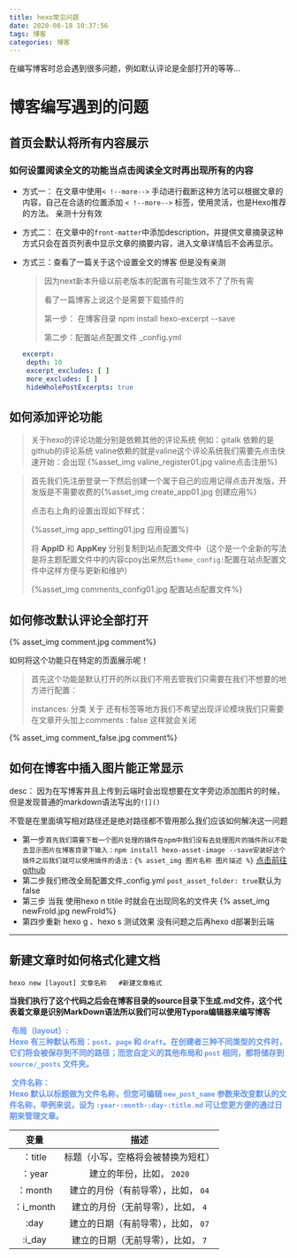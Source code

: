 ```yaml
---
title: hexo常见问题
date: 2020-08-18 10:37:56
tags: 博客
categories: 博客
---
```


在编写博客时总会遇到很多问题，例如默认评论是全部打开的等等...

# 博客编写遇到的问题

<!--more-->

## 首页会默认将所有内容展示

### 如何设置阅读全文的功能当点击阅读全文时再出现所有的内容

+ 方式一： 在文章中使用`< !--more-->` 手动进行截断这种方法可以根据文章的内容，自己在合适的位置添加 `< !--more-->` 标签，使用灵活，也是Hexo推荐的方法。 亲测十分有效



+ 方式二： 在文章中的`front-matter`中添加description，并提供文章摘录这种方式只会在首页列表中显示文章的摘要内容，进入文章详情后不会再显示。 



+ 方式三：查看了一篇关于这个设置全文的博客 但是没有亲测

  > 因为next新本升级以前老版本的配置有可能生效不了了所有需
  >
  > 看了一篇博客上说这个是需要下载插件的
  >
  > 第一步： 在博客目录 npm install hexo-excerpt --save 
  >
  > 第二步：配置站点配置文件 _config.yml

  ```yml
  excerpt:
   depth: 10
   excerpt_excludes: [ ]
   more_excludes: [ ]
   hideWholePostExcerpts: true
  ```




## 如何添加评论功能

> 关于hexo的评论功能分别是依赖其他的评论系统 例如：gitalk 依赖的是github的评论系统 valine依赖的就是valine这个评论系统我们需要先点击快速开始：会出现 {%asset_img valine_register01.jpg  valine点击注册%}



> 首先我们先注册登录一下然后创建一个属于自己的应用记得点击开发版，开发版是不需要收费的{%asset_img create_app01.jpg 创建应用%}
>
> 点击右上角的设置出现如下样式：
>
> {%asset_img app_setting01.jpg 应用设置%}
>
> 将 **AppID**  和 **AppKey**  分别复制到站点配置文件中（这个是一个全新的写法是将主题配置文件中的内容cpoy出来然后`theme_config:`配置在站点配置文件中这样方便与更新和维护）
>
> {%asset_img  comments_config01.jpg  配置站点配置文件%}

## 如何修改默认评论全部打开

{% asset_img comment.jpg comment%}

如何将这个功能只在特定的页面展示呢！

> 首先这个功能是默认打开的所以我们不用去管我们只需要在我们不想要的地方进行配置：
>
> instances: 分类 关于 还有标签等地方我们不希望出现评论模块我们只需要在文章开头加上comments : false 这样就会关闭

{% asset_img comment_false.jpg comment%}



## 如何在博客中插入图片能正常显示

desc： 因为在写博客并且上传到云端时会出现想要在文字旁边添加图片的时候，但是发现普通的markdown语法写出的`![]()`

不管是在里面填写相对路径还是绝对路径都不管用那么我们应该如何解决这一问题



* 第一步`首先我们需要下载一个图片处理的插件在npm中我们没有去处理图片的插件所以不能去显示图片在博客目录下输入：npm install hexo-asset-image --save安装好这个插件之后我们就可以使用插件的语法：{% asset_img 图片名称 图片描述 %}`  [点击前往github]( https://github.com/xcodebuild/hexo-asset-image )
* 第二步我们修改全局配置文件_config.yml `post_asset_folder: true`默认为false
* 第三步 当我 使用hexo n titile 时就会在出现同名的文件夹  {% asset_img newFrold.jpg newFrold%}
* 第四步重新 hexo g  、hexo  s 测试效果 没有问题之后再hexo d部署到云端

---

## 新建文章时如何格式化建文档

```nodejs
hexo new [layout] 文章名称   #新建文章格式
```



  **当我们执行了这个代码之后会在博客目录的source目录下生成.md文件，这个代表着文章是识别MarkDown语法所以我们可以使用Typora编辑器来编写博客**

​    **<font color='cornflowerblue'>布局（layout）:<br/> Hexo 有三种默认布局：`post`、`page` 和 `draft`。在创建者三种不同类型的文件时，它们将会被保存到不同的路径；而您自定义的其他布局和 `post` 相同，都将储存到 `source/_posts` 文件夹。 </font>**

​    **<font color='cornflowerblue'>文件名称：<br/> Hexo 默认以标题做为文件名称，但您可编辑 `new_post_name` 参数来改变默认的文件名称，举例来说，设为 `:year-:month-:day-:title.md` 可让您更方便的通过日期来管理文章。 </font>**

|   变量    |                描述                 |
| :-------: | :---------------------------------: |
|  ：title  | 标题（小写，空格将会被替换为短杠）  |
|  ：year   |      建立的年份，比如， `2020`      |
|  ：month  | 建立的月份（有前导零），比如， `04` |
| ：i_month | 建立的月份（无前导零），比如， `4`  |
|   :day    | 建立的日期（有前导零），比如， `07` |
|  :i_day   | 建立的日期（无前导零），比如， `7`  |





